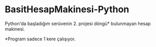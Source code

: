 ﻿# BasitHesapMakinesi-Python
Python'da başladığım serüvenin 2. projesi döngü* bulunmayan hesap makinesi.

*Program sadece 1 kere çalışıyor.
